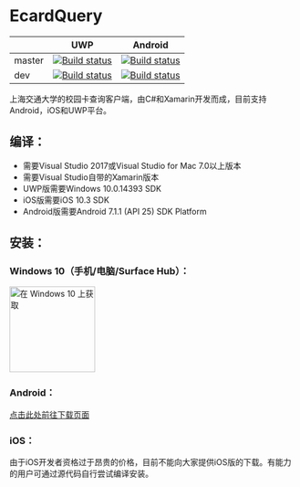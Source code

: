 # EcardQuery
|     |  UWP   |  Android  |
| --- | ------ | --------- |
|master|[![Build status](https://ci.appveyor.com/api/projects/status/9x9jed8wpsmmgn5m/branch/master?svg=true)](https://ci.appveyor.com/project/taoyouh/ecardquery/branch/master)|[![Build status](https://ci.appveyor.com/api/projects/status/04kkwjhwdtb8cedi/branch/master?svg=true)](https://ci.appveyor.com/project/taoyouh/ecardquery-ve57e/branch/master)|
|dev|[![Build status](https://ci.appveyor.com/api/projects/status/9x9jed8wpsmmgn5m/branch/dev?svg=true)](https://ci.appveyor.com/project/taoyouh/ecardquery/branch/dev)|[![Build status](https://ci.appveyor.com/api/projects/status/04kkwjhwdtb8cedi/branch/dev?svg=true)](https://ci.appveyor.com/project/taoyouh/ecardquery-ve57e/branch/dev)|

上海交通大学的校园卡查询客户端，由C#和Xamarin开发而成，目前支持Android，iOS和UWP平台。

## 编译：

- 需要Visual Studio 2017或Visual Studio for Mac 7.0以上版本
- 需要Visual Studio自带的Xamarin版本
- UWP版需要Windows 10.0.14393 SDK
- iOS版需要iOS 10.3 SDK
- Android版需要Android 7.1.1 (API 25) SDK Platform

## 安装：

### Windows 10（手机/电脑/Surface Hub）：

<a href="https://www.microsoft.com/store/apps/9nblggh69gq2?ocid=badge"><img src="https://assets.windowsphone.com/1cfd01f7-aad6-4896-8eb7-fea5f600e42d/Chinese_Simplified_Get_it_Win_10_InvariantCulture_Default.png" width=150 alt="在 Windows 10 上获取" /></a>

### Android：
[点击此处前往下载页面](http://www.taoyouh.cn/index.php/ecardquery)

### iOS：
由于iOS开发者资格过于昂贵的价格，目前不能向大家提供iOS版的下载。有能力的用户可通过源代码自行尝试编译安装。
